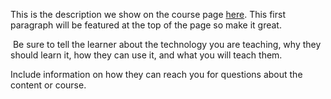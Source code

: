 This is the description we show on the course page [here](https://lab.github.com/Sunilkachari/indexstraddlebacktesting). This first paragraph will be featured at the top of the page so make it great.
​

​
Be sure to tell the learner about the technology you are teaching, why they should learn it, how they can use it, and what you will teach them.
​


Include information on how they can reach you for questions about the content or course. 